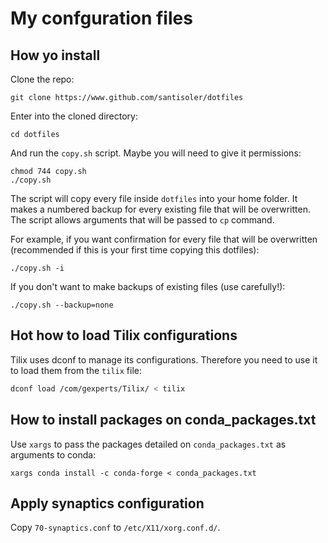 # My confguration files

## How yo install

Clone the repo:

    git clone https://www.github.com/santisoler/dotfiles

Enter into the cloned directory:

    cd dotfiles

And run the `copy.sh` script.
Maybe you will need to give it permissions:

    chmod 744 copy.sh
    ./copy.sh

The script will copy every file inside `dotfiles` into your home folder.
It makes a numbered backup for every existing file that will be overwritten.
The script allows arguments that will be passed to `cp` command.

For example, if you want confirmation for every file that will be overwritten
(recommended if this is your first time copying this dotfiles):

    ./copy.sh -i

If you don't want to make backups of existing files (use carefully!):

    ./copy.sh --backup=none


## Hot how to load Tilix configurations

Tilix uses dconf to manage its configurations. Therefore you need to use it to load them
from the `tilix` file:

```bash
dconf load /com/gexperts/Tilix/ < tilix
```

## How to install packages on conda_packages.txt

Use `xargs` to pass the packages detailed on `conda_packages.txt` as arguments
to conda:

```
xargs conda install -c conda-forge < conda_packages.txt
```

## Apply synaptics configuration

Copy `70-synaptics.conf` to `/etc/X11/xorg.conf.d/`.
